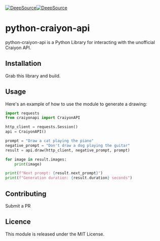 [![DeepSource](https://app.deepsource.com/gh/andrewtryder/python-craiyon-api.svg/?label=active+issues&show_trend=true&token=c9LIx6WG61VNwnUxU6tV-3dv)](https://app.deepsource.com/gh/andrewtryder/python-craiyon-api/?ref=repository-badge)[![DeepSource](https://app.deepsource.com/gh/andrewtryder/python-craiyon-api.svg/?label=resolved+issues&show_trend=true&token=c9LIx6WG61VNwnUxU6tV-3dv)](https://app.deepsource.com/gh/andrewtryder/python-craiyon-api/?ref=repository-badge)
# python-craiyon-api

python-craiyon-api is a Python Library for interacting with the unofficial Craiyon API.

## Installation

Grab this library and build. 

## Usage

Here's an example of how to use the module to generate a drawing:

```python
import requests
from craiyonapi import CraiyonAPI

http_client = requests.Session()
api = CraiyonAPI()

prompt = "Draw a cat playing the piano"
negative_prompt = "Don't draw a dog playing the guitar"
result = api.draw(http_client, negative_prompt, prompt)

for image in result.images:
    print(image)

print(f"Next prompt: {result.next_prompt}")
print(f"Generation duration: {result.duration} seconds")
```

## Contributing

Submit a PR

## Licence 

This module is released under the MIT License.
